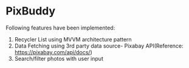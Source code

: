 # PixBuddy
Following features have been implemented:
1. Recycler List using MVVM architecture pattern
2. Data Fetching using 3rd party data source- Pixabay API(Reference: https://pixabay.com/api/docs/)
3. Search/filter photos with user input
